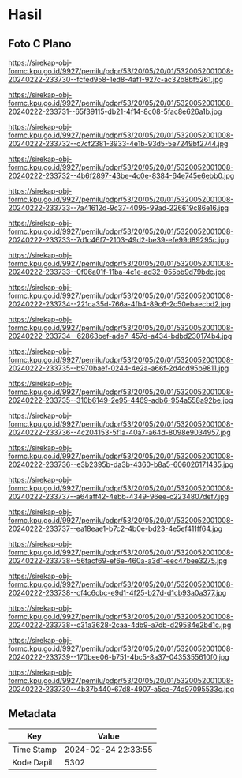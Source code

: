 # Hasil

## Foto C Plano

https://sirekap-obj-formc.kpu.go.id/9927/pemilu/pdpr/53/20/05/20/01/5320052001008-20240222-233730--fcfed958-1ed8-4af1-927c-ac32b8bf5261.jpg

https://sirekap-obj-formc.kpu.go.id/9927/pemilu/pdpr/53/20/05/20/01/5320052001008-20240222-233731--65f39115-db21-4f14-8c08-5fac8e626a1b.jpg

https://sirekap-obj-formc.kpu.go.id/9927/pemilu/pdpr/53/20/05/20/01/5320052001008-20240222-233732--c7cf2381-3933-4e1b-93d5-5e7249bf2744.jpg

https://sirekap-obj-formc.kpu.go.id/9927/pemilu/pdpr/53/20/05/20/01/5320052001008-20240222-233732--4b6f2897-43be-4c0e-8384-64e745e6ebb0.jpg

https://sirekap-obj-formc.kpu.go.id/9927/pemilu/pdpr/53/20/05/20/01/5320052001008-20240222-233733--7a41612d-9c37-4095-99ad-226619c86e16.jpg

https://sirekap-obj-formc.kpu.go.id/9927/pemilu/pdpr/53/20/05/20/01/5320052001008-20240222-233733--7d1c46f7-2103-49d2-be39-efe99d89295c.jpg

https://sirekap-obj-formc.kpu.go.id/9927/pemilu/pdpr/53/20/05/20/01/5320052001008-20240222-233733--0f06a01f-11ba-4c1e-ad32-055bb9d79bdc.jpg

https://sirekap-obj-formc.kpu.go.id/9927/pemilu/pdpr/53/20/05/20/01/5320052001008-20240222-233734--221ca35d-766a-4fb4-89c6-2c50ebaecbd2.jpg

https://sirekap-obj-formc.kpu.go.id/9927/pemilu/pdpr/53/20/05/20/01/5320052001008-20240222-233734--62863bef-ade7-457d-a434-bdbd230174b4.jpg

https://sirekap-obj-formc.kpu.go.id/9927/pemilu/pdpr/53/20/05/20/01/5320052001008-20240222-233735--b970baef-0244-4e2a-a66f-2d4cd95b9811.jpg

https://sirekap-obj-formc.kpu.go.id/9927/pemilu/pdpr/53/20/05/20/01/5320052001008-20240222-233735--310b6149-2e95-4469-adb6-954a558a92be.jpg

https://sirekap-obj-formc.kpu.go.id/9927/pemilu/pdpr/53/20/05/20/01/5320052001008-20240222-233736--4c204153-5f1a-40a7-a64d-8098e9034957.jpg

https://sirekap-obj-formc.kpu.go.id/9927/pemilu/pdpr/53/20/05/20/01/5320052001008-20240222-233736--e3b2395b-da3b-4360-b8a5-606026171435.jpg

https://sirekap-obj-formc.kpu.go.id/9927/pemilu/pdpr/53/20/05/20/01/5320052001008-20240222-233737--a64aff42-4ebb-4349-96ee-c2234807def7.jpg

https://sirekap-obj-formc.kpu.go.id/9927/pemilu/pdpr/53/20/05/20/01/5320052001008-20240222-233737--ea18eae1-b7c2-4b0e-bd23-4e5ef411ff64.jpg

https://sirekap-obj-formc.kpu.go.id/9927/pemilu/pdpr/53/20/05/20/01/5320052001008-20240222-233738--56facf69-ef6e-460a-a3d1-eec47bee3275.jpg

https://sirekap-obj-formc.kpu.go.id/9927/pemilu/pdpr/53/20/05/20/01/5320052001008-20240222-233738--cf4c6cbc-e9d1-4f25-b27d-d1cb93a0a377.jpg

https://sirekap-obj-formc.kpu.go.id/9927/pemilu/pdpr/53/20/05/20/01/5320052001008-20240222-233738--c31a3628-2caa-4db9-a7db-d29584e2bd1c.jpg

https://sirekap-obj-formc.kpu.go.id/9927/pemilu/pdpr/53/20/05/20/01/5320052001008-20240222-233739--170bee06-b751-4bc5-8a37-0435355610f0.jpg

https://sirekap-obj-formc.kpu.go.id/9927/pemilu/pdpr/53/20/05/20/01/5320052001008-20240222-233730--4b37b440-67d8-4907-a5ca-74d97095533c.jpg


## Metadata

| Key        | Value               |
| ---------- | ------------------- |
| Time Stamp | 2024-02-24 22:33:55 |
| Kode Dapil | 5302                |



